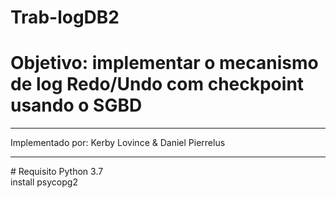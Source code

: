 # Trab-logDB2

# Objetivo: implementar o mecanismo de log Redo/Undo com checkpoint usando o SGBD 
<hr>
Implementado por: Kerby Lovince & Daniel Pierrelus
<hr>
# Requisito
Python 3.7 <br>
install psycopg2

